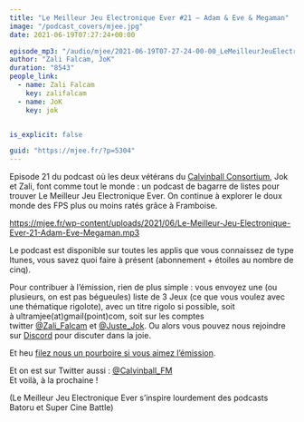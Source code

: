 ```yaml
---
title: "Le Meilleur Jeu Electronique Ever #21 – Adam & Eve & Megaman"
image: "/podcast_covers/mjee.jpg"
date: 2021-06-19T07:27:24+00:00

episode_mp3: "/audio/mjee/2021-06-19T07-27-24-00-00_LeMeilleurJeuElectroniqueEver21AdamEveMegaman.mp3"
author: "Zali Falcam, JoK"
duration: "8543"
people_link: 
  - name: Zali Falcam
    key: zalifalcam
  - name: JoK
    key: jok


is_explicit: false

guid: "https://mjee.fr/?p=5304"
---
```


<PodcastHeader/>

<!-- ECRIRE LA DESCRIPTION DE L'EPISODE SOUS CETTE LIGNE -->

<p>Episode 21 du podcast où les deux vétérans du <a href="https://calvinballradio.wordpress.com/" rel="nofollow">Calvinball Consortium</a>, Jok et Zali, font comme tout le monde : un podcast de bagarre de listes pour trouver&nbsp;Le Meilleur Jeu Electronique Ever. On continue à explorer le doux monde des FPS plus ou moins ratés grâce à Framboise.</p>



 
<a href="https://mjee.fr/wp-content/uploads/2021/06/Le-Meilleur-Jeu-Electronique-Ever-21-Adam-Eve-Megaman.mp3" rel="nofollow">https://mjee.fr/wp-content/uploads/2021/06/Le-Meilleur-Jeu-Electronique-Ever-21-Adam-Eve-Megaman.mp3</a>
 



<p>Le podcast est disponible sur toutes les applis que vous connaissez de type Itunes, vous savez quoi faire à présent (abonnement + étoiles au nombre de cinq).</p>



<p>Pour contribuer à l’émission, rien de plus simple : vous envoyez une (ou plusieurs, on est pas bégueules) liste de&nbsp;3 Jeux&nbsp;(ce que vous voulez avec une thématique rigolote), avec un titre rigolo si possible, soit à&nbsp;ultramjee(at)gmail(point)com, soit sur les comptes twitter&nbsp;<a href="https://twitter.com/Zali_Falcam" rel="nofollow">@Zali_Falcam</a>&nbsp;et&nbsp;<a href="https://twitter.com/Juste_JoK" rel="nofollow">@Juste_Jok</a>.&nbsp;Ou alors vous pouvez nous rejoindre sur&nbsp;<a href="https://discord.gg/4RnA9v7" rel="nofollow">Discord</a>&nbsp;pour discuter dans la joie.</p>



<p>Et heu <a href="https://fr.tipeee.com/calvinball" rel="nofollow">filez nous un pourboire si vous aimez l’émission</a>.</p>



<p>Et on est sur Twitter aussi :&nbsp;<a href="https://twitter.com/Calvinball_FM?lang=fr" rel="nofollow">@Calvinball_FM</a><br>Et voilà, à la prochaine !</p>



<p>(Le Meilleur Jeu Electronique Ever s’inspire lourdement des podcasts Batoru et Super Cine Battle)</p>


